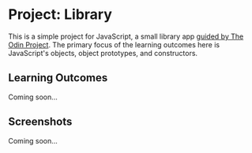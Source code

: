 # Project: Library

This is a simple project for JavaScript, a small library app [guided by The Odin Project](https://www.theodinproject.com/lessons/javascript-library). The primary focus of the learning outcomes here is JavaScript's objects, object prototypes, and constructors.

## Learning Outcomes

Coming soon...

## Screenshots

Coming soon...
